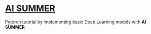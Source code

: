 #  [AI SUMMER](https://theaisummer.com/topics/pytorch/) 

Pytorch tutorial by implementing basic Deep Learning models with __AI SUMMER__

